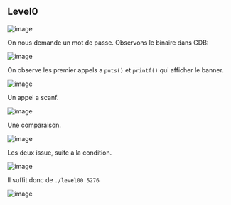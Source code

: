 ## Level0

![image](https://user-images.githubusercontent.com/29956389/94953208-6d248b00-04e7-11eb-8beb-69cb2200ff06.png)

On nous demande un mot de passe. Observons le binaire dans GDB:

![image](https://user-images.githubusercontent.com/29956389/94953335-a957eb80-04e7-11eb-8ff3-2f24674c9f7f.png)

On observe les premier appels a `puts()` et `printf()` qui afficher le banner.

![image](https://user-images.githubusercontent.com/29956389/94953406-ce4c5e80-04e7-11eb-9e6b-28f8836ad30c.png)

Un appel a scanf.

![image](https://user-images.githubusercontent.com/29956389/94953536-ff2c9380-04e7-11eb-8959-3921597134b9.png)

Une comparaison.

![image](https://user-images.githubusercontent.com/29956389/94953569-0eabdc80-04e8-11eb-9fb4-0cafb3240122.png)

Les deux issue, suite a la condition.

![image](https://user-images.githubusercontent.com/29956389/94953752-592d5900-04e8-11eb-9e38-8b17953214fb.png)

Il suffit donc de `./level00 5276`

![image](https://user-images.githubusercontent.com/29956389/94953879-8da11500-04e8-11eb-9b4f-f1a783c5cbc0.png)
